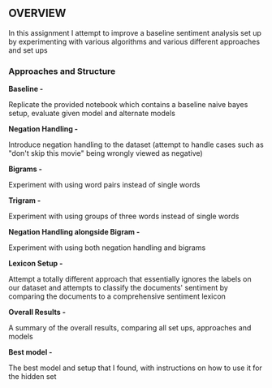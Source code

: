 ## OVERVIEW

In this assignment I attempt to improve a baseline sentiment analysis set up by experimenting with various algorithms and various different approaches and set ups

### Approaches and Structure

**Baseline -**

Replicate the provided notebook which contains a baseline naive bayes setup, evaluate given model and alternate models

**Negation Handling -**

Introduce negation handling to the dataset (attempt to handle cases such as "don't skip this movie" being wrongly viewed as negative)

**Bigrams -**

Experiment with using word pairs instead of single words

**Trigram -**

Experiment with using groups of three words instead of single words

**Negation Handling alongside Bigram -**

Experiment with using both negation handling and bigrams

**Lexicon Setup -**

Attempt a totally different approach that essentially ignores the labels on our dataset and attempts to classify the documents' sentiment by comparing the documents to a comprehensive sentiment lexicon

**Overall Results -**

A summary of the overall results, comparing all set ups, approaches and models

**Best model -**

The best model and setup that I found, with instructions on how to use it for the hidden set